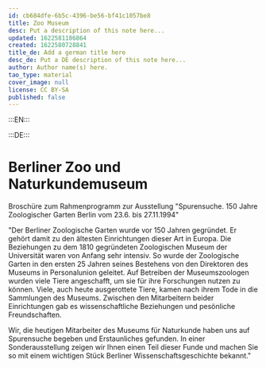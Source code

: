 ```yaml
---
id: cb684dfe-6b5c-4396-be56-bf41c1057be8
title: Zoo Museum
desc: Put a description of this note here...
updated: 1622581186864
created: 1622580728841
title_de: Add a german title here
desc_de: Put a DE description of this note here...
author: Author name(s) here.
tao_type: material
cover_image: null
license: CC BY-SA
published: false
---
```



:::EN:::


:::DE:::

# Berliner Zoo und Naturkundemuseum

Broschüre zum Rahmenprogramm zur Ausstellung "Spurensuche. 150 Jahre Zoologischer Garten Berlin vom 23.6. bis 27.11.1994"

"Der Berliner Zoologische Garten wurde vor 150 Jahren gegründet. Er gehört damit zu den ältesten Einrichtungen dieser Art in Europa. Die Beziehungen zu dem 1810 gegründeten Zoologischen Museum der Universität waren von Anfang sehr intensiv.
So wurde der Zoologische Garten in den ersten 25 Jahren seines Bestehens von den Direktoren des Museums in Personalunion geleitet.
Auf Betreiben der Museumszoologen wurden viele Tiere angeschafft, um sie für ihre Forschungen nutzen zu können. 
Viele, auch heute ausgerottete Tiere, kamen nach ihrem Tode in die Sammlungen des Museums.
Zwischen den Mitarbeitern beider Einrichtungen gab es wissenschaftliche Beziehungen und pesönliche Freundschaften.

Wir, die heutigen Mitarbeiter des Museums für Naturkunde haben uns auf Spurensuche begeben und Erstaunliches gefunden. In einer Sonderausstellung zeigen wir Ihnen einen Teil dieser Funde und machen Sie so mit einem wichtigen Stück Berliner Wissenschaftsgeschichte bekannt."
